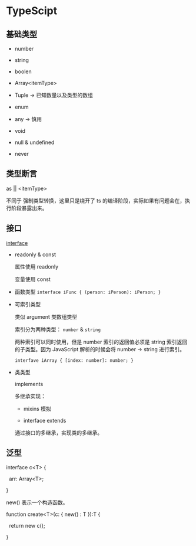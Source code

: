 # TypeScipt

## 基础类型

- number

- string

- boolen

- Array\<itemType>

- Tuple -> 已知数量以及类型的数组

- enum

- any -> 慎用

- void

- null & undefined

- never

## 类型断言

as || \<itemType>

不同于 强制类型转换，这里只是绕开了 ts 的编译阶段，实际如果有问题会在，执行阶段暴露出来。

## 接口

<u>interface</u>

- readonly & const
  
  属性使用 readonly
  
  变量使用 const

- 函数类型
  `interface iFunc { (person: iPerson): iPerson; }`

- 可索引类型
  
  类似 argument 类数组类型
  
  索引分为两种类型： `number` & `string`
  
  两种索引可以同时使用，但是 number 索引的返回值必须是 string 索引返回的子类型。因为 JavaScript 解析的时候会将 number -> string 进行索引。
  
  `interfave iArray { [index: number]: number; }`

- 类类型
  
  implements
  
  多继承实现：
  
  - mixins 模拟
  
  - interface extends
  
  通过接口的多继承，实现类的多继承。

## 泛型

interface c\<T> {

  arr: Array\<T>;

}

new() 表示一个构造函数。

function create\<T>(c: { new() : T }):T {

  return new c();

}
